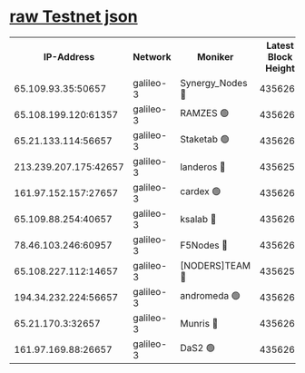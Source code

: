 [raw Testnet json](https://rpc-check.androt.stavr.tech/androt/rpcandrot_result.json)
=

<table><tr><th>IP-Address</th><th>Network</th><th>Moniker</th><th>Latest Block Height</th><th>Earliest Block Height</th><th>Catching Up</th><th>Tx Index</th><th>Voting Power</th><th>Scan Time</th></tr><tr><td>65.109.93.35:50657</td><td>galileo-3</td><td>Synergy_Nodes 🔴</td><td>4356263</td><td>0</td><td>False</td><td>on</td><td>960604</td><td>2023-12-24T05:28:20.296659584UTC</td></tr><tr><td>65.108.199.120:61357</td><td>galileo-3</td><td>RAMZES 🟢</td><td>4356261</td><td>1</td><td>False</td><td>on</td><td>0</td><td>2023-12-24T05:28:07.188907359UTC</td></tr><tr><td>65.21.133.114:56657</td><td>galileo-3</td><td>Staketab 🟢</td><td>4356264</td><td>90001</td><td>False</td><td>on</td><td>0</td><td>2023-12-24T05:28:21.160542903UTC</td></tr><tr><td>213.239.207.175:42657</td><td>galileo-3</td><td>landeros 🔴</td><td>4356259</td><td>2642001</td><td>False</td><td>on</td><td>73</td><td>2023-12-24T05:27:55.002083154UTC</td></tr><tr><td>161.97.152.157:27657</td><td>galileo-3</td><td>cardex 🟢</td><td>4356263</td><td>2945323</td><td>False</td><td>on</td><td>0</td><td>2023-12-24T05:28:20.600296872UTC</td></tr><tr><td>65.109.88.254:40657</td><td>galileo-3</td><td>ksalab 🔴</td><td>4356260</td><td>3000356</td><td>False</td><td>on</td><td>31614</td><td>2023-12-24T05:28:02.676507039UTC</td></tr><tr><td>78.46.103.246:60957</td><td>galileo-3</td><td>F5Nodes 🔴</td><td>4356263</td><td>3057001</td><td>False</td><td>off</td><td>24</td><td>2023-12-24T05:28:20.837752178UTC</td></tr><tr><td>65.108.227.112:14657</td><td>galileo-3</td><td>[NODERS]TEAM 🔴</td><td>4356259</td><td>3176323</td><td>False</td><td>on</td><td>959621</td><td>2023-12-24T05:27:55.399410122UTC</td></tr><tr><td>194.34.232.224:56657</td><td>galileo-3</td><td>andromeda 🟢</td><td>4356260</td><td>4256260</td><td>False</td><td>off</td><td>0</td><td>2023-12-24T05:28:01.857871015UTC</td></tr><tr><td>65.21.170.3:32657</td><td>galileo-3</td><td>Munris 🔴</td><td>4356262</td><td>4256262</td><td>False</td><td>off</td><td>416</td><td>2023-12-24T05:28:11.756812484UTC</td></tr><tr><td>161.97.169.88:26657</td><td>galileo-3</td><td>DaS2 🟢</td><td>4356260</td><td>4326001</td><td>False</td><td>on</td><td>0</td><td>2023-12-24T05:28:02.279052533UTC</td></tr></table>
